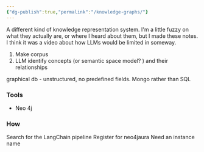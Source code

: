 ```yaml
---
{"dg-publish":true,"permalink":"/knowledge-graphs/"}
---
```


A different kind of knowledge representation system. I'm a little fuzzy on what they actually are, or where I heard about them, but I made these notes. I think it was a video about how LLMs would be limited in someway. 

1. Make corpus
2. LLM identify concepts (or semantic space model? ) and their relationships

graphical db - unstructured, no predefined fields. 
Mongo rather than SQL


### Tools

- Neo 4j


### How
Search for the LangChain pipeline
Register for neo4jaura
Need an instance name